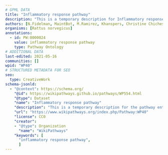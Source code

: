 ```yaml
---
# GPML DATA
title: "Inflammatory response pathway"
description: "This is a temporary description for Inflammatory response pathway"
authors: [N.Fidelman, MaintBot, M.Ramirez, Khanspers, Christine Chichester, L Dupuis, Eweitz]
organisms: [Rattus norvegicus]
annotations:
  - id: PW:0000024
    value: inflammatory response pathway
    type: Pathway Ontology
# ADDITIONAL DATA
last-edited: 2021-05-16
communities: []
wpid: "WP40"
# STRUCTURED METADATA FOR SEO
seo:
  type: CreativeWork
schema-jsonld:
  - "@context": https://schema.org/
    "@id": https://wikipathways.github.io/pathways/WP554.html
    "@type": Dataset
    "name": "Inflammatory response pathway"
    "description": "This is a temporary description for the pathway entitled: Inflammatory response pathway"
    "url": "https://www.wikipathways.org/index.php/Pathway:WP40"
    "license": CC0
    "creator":
    - "@type": Organization
      "name": "WikiPathways"
    "keywords": [
      "inflammatory response pathway",
      ]
---
```

